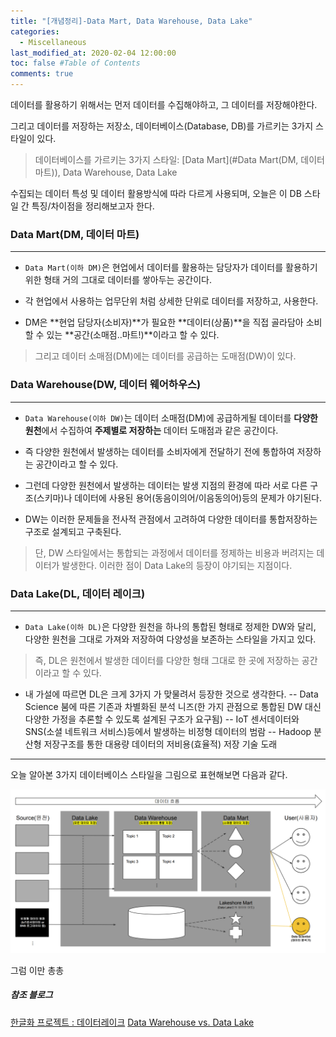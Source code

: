 ```yaml
---
title: "[개념정리]-Data Mart, Data Warehouse, Data Lake"
categories: 
  - Miscellaneous
last_modified_at: 2020-02-04 12:00:00
toc: false #Table of Contents
comments: true
---
```


데이터를 활용하기 위해서는 먼저 데이터를 수집해야하고, 그 데이터를 저장해야한다.

그리고 데이터를 저장하는 저장소, 데이터베이스(Database, DB)를 가르키는 3가지 스타일이 있다.

> 데이터베이스를 가르키는 3가지 스타일: [Data Mart](#Data Mart(DM, 데이터 마트)), Data Warehouse, Data Lake

수집되는 데이터 특성 및 데이터 활용방식에 따라 다르게 사용되며, 오늘은 이 DB 스타일 간 특징/차이점을 정리해보고자 한다.



### Data Mart(DM, 데이터 마트)
------

- `Data Mart(이하 DM)`은 현업에서 데이터를 활용하는 담당자가 데이터를 활용하기 위한 형태 거의 그대로 데이터를 쌓아두는 공간이다.

- 각 현업에서 사용하는 업무단위 처럼 상세한 단위로 데이터를 저장하고, 사용한다.

- DM은 **현업 담당자(소비자)**가 필요한 **데이터(상품)**을 직접 골라담아 소비할 수 있는 **공간(소매점..마트!)**이라고 할 수 있다. 

> 그리고 데이터 소매점(DM)에는 데이터를 공급하는 도매점(DW)이 있다.



### Data Warehouse(DW, 데이터 웨어하우스)
------

- `Data Warehouse(이하 DW)`는 데이터 소매점(DM)에 공급하게될 데이터를 **다양한 원천**에서 수집하여 **주제별로 저장하는** 데이터 도매점과 같은 공간이다.

- 즉 다양한 원천에서 발생하는 데이터를 소비자에게 전달하기 전에 통합하여 저장하는 공간이라고 할 수 있다.

- 그런데 다양한 원천에서 발생하는 데이터는 발생 지점의 환경에 따라 서로 다른 구조(스키마)나 데이터에 사용된 용어(동음이의어/이음동의어)등의 문제가 야기된다.

- DW는 이러한 문제들을 전사적 관점에서 고려하여 다양한 데이터를 통합저장하는 구조로 설계되고 구축된다.

> 단, DW 스타일에서는 통합되는 과정에서 데이터를 정제하는 비용과 버려지는 데이터가 발생한다. 이러한 점이 Data Lake의 등장이 야기되는 지점이다.



### Data Lake(DL, 데이터 레이크)
-----

- `Data Lake(이하 DL)`은 다양한 원천을 하나의 통합된 형태로 정제한 DW와 달리, 다양한 원천을 그대로 가져와 저장하여 다양성을 보존하는 스타일을 가지고 있다.

> 즉, DL은 원천에서 발생한 데이터를 다양한 형태 그대로 한 곳에 저장하는 공간이라고 할 수 있다.

- 내 가설에 따르면 DL은 크게 3가지 가 맞물려서 등장한 것으로 생각한다.
  -- Data Science 붐에 따른 기존과 차별화된 분석 니즈(한 가지 관점으로 통합된 DW 대신 다양한 가정을 추론할 수 있도록 설계된 구조가 요구됨)
  -- IoT 센서데이터와 SNS(소셜 네트워크 서비스)등에서 발생하는 비정형 데이터의 범람
  -- Hadoop 분산형 저장구조를 통한 대용량 데이터의 저비용(효율적) 저장 기술 도래



-----

오늘 알아본 3가지 데이터베이스 스타일을 그림으로 표현해보면 다음과 같다.


<center><img src="/assets/images/20200205_DM_DW_DL.png"></center>


그럼 이만 총총


##### 참조 블로그
[한글화 프로젝트 : 데이터레이크](https://brunch.co.kr/@pubjinson/52)
[Data Warehouse vs. Data Lake](https://blog.b2en.com/253)
